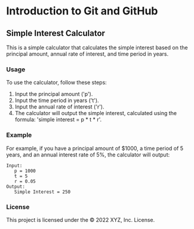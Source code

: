 # Introduction to Git and GitHub

## Simple Interest Calculator
This is a simple calculator that calculates the simple interest based on the principal amount, annual rate of interest, and time period in years.

### Usage
To use the calculator, follow these steps:

<ol>
  <li> Input the principal amount ('p'). </li>
  <li> Input the time period in years ('t'). </li>
  <li> Input the annual rate of interest ('r'). </li>
  <li> The calculator will output the simple interest, calculated using the formula: 'simple interest = p * t * r'. </li>
</ol>

### Example
For example, if you have a principal amount of $1000, a time period of 5 years, and an annual interest rate of 5%, the calculator will output:

```
Input:
   p = 1000
   t = 5
   r = 0.05
Output:
   Simple Interest = 250
```

### License
This project is licensed under the © 2022 XYZ, Inc. License.